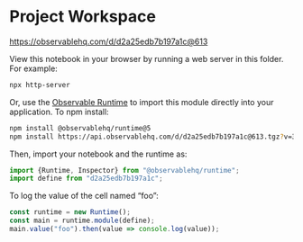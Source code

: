 # Project Workspace

https://observablehq.com/d/d2a25edb7b197a1c@613

View this notebook in your browser by running a web server in this folder. For
example:

~~~sh
npx http-server
~~~

Or, use the [Observable Runtime](https://github.com/observablehq/runtime) to
import this module directly into your application. To npm install:

~~~sh
npm install @observablehq/runtime@5
npm install https://api.observablehq.com/d/d2a25edb7b197a1c@613.tgz?v=3
~~~

Then, import your notebook and the runtime as:

~~~js
import {Runtime, Inspector} from "@observablehq/runtime";
import define from "d2a25edb7b197a1c";
~~~

To log the value of the cell named “foo”:

~~~js
const runtime = new Runtime();
const main = runtime.module(define);
main.value("foo").then(value => console.log(value));
~~~
